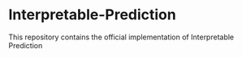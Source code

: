 # Interpretable-Prediction
This repository contains the official implementation of Interpretable Prediction
